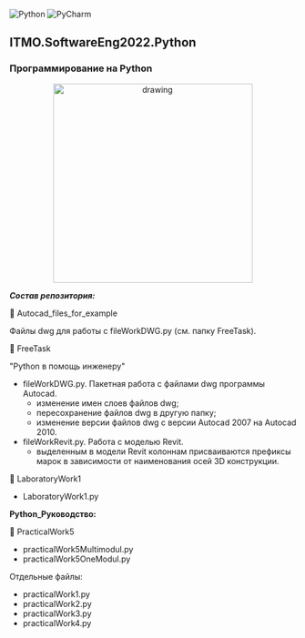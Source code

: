 ![Python](https://img.shields.io/badge/python-3670A0?style=for-the-badge&logo=python&logoColor=ffdd54)
![PyCharm](https://img.shields.io/badge/pycharm-143?style=for-the-badge&logo=pycharm&logoColor=black&color=black&labelColor=green)
## ITMO.SoftwareEng2022.Python
### Программирование на Python 

<p align="center">
<img src="https://ie.wampi.ru/2022/11/30/python.png" alt="drawing" width="350"/>
</p>

***Состав репозитория:***

<url> &#128194; Autocad_files_for_example</url>  

Файлы dwg для работы с fileWorkDWG.py (см. папку FreeTask).


<url> &#128194; FreeTask</url>   

"Python в помощь инженеру"

   * fileWorkDWG.py.  Пакетная работа с файлами dwg программы Autocad.
     * изменение имен слоев файлов dwg;
     * пересохранение файлов dwg в другую папку;
     * изменение версии файлов dwg с версии Autocad 2007 на Autocad 2010.
   * fileWorkRevit.py. Работа с моделью Revit.
     * выделенным в модели Revit колоннам присваиваются префиксы марок в
       зависимости от наименования осей 3D конструкции.

<url> &#128194; LaboratoryWork1</url>

   * LaboratoryWork1.py

<strong>Python_Руководство:</strong>


<url> &#128194; PracticalWork5</url> 

   * practicalWork5Multimodul.py
   * practicalWork5OneModul.py


Отдельные файлы:
   * practicalWork1.py
   * practicalWork2.py
   * practicalWork3.py
   * practicalWork4.py
